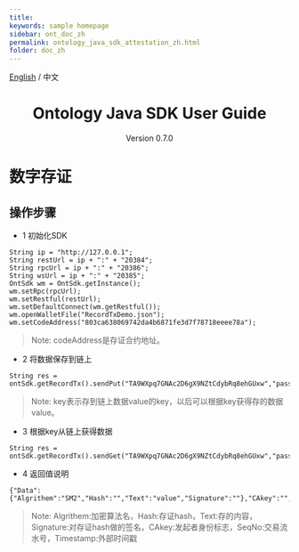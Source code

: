 ```yaml
---
title: 
keywords: sample homepage
sidebar: ont_doc_zh
permalink: ontology_java_sdk_attestation_zh.html
folder: doc_zh
---
```


[English](./ontology_java_sdk_attestation_en.html) / 中文

<h1 align="center"> Ontology Java SDK User Guide </h1>
<p align="center" class="version">Version 0.7.0 </p>

# 数字存证

## 操作步骤


* 1 初始化SDK


```
String ip = "http://127.0.0.1";
String restUrl = ip + ":" + "20384";
String rpcUrl = ip + ":" + "20386";
String wsUrl = ip + ":" + "20385";
OntSdk wm = OntSdk.getInstance();
wm.setRpc(rpcUrl);
wm.setRestful(restUrl);
wm.setDefaultConnect(wm.getRestful());
wm.openWalletFile("RecordTxDemo.json");
wm.setCodeAddress("803ca638069742da4b6871fe3d7f78718eeee78a");
```

> Note: codeAddress是存证合约地址。


* 2 将数据保存到链上


```
String res = ontSdk.getRecordTx().sendPut("TA9WXpq7GNAc2D6gX9NZtCdybRq8ehGUxw","passwordtest","key","value");
```

> Note: key表示存到链上数据value的key，以后可以根据key获得存的数据value。


* 3 根据key从链上获得数据


```
String res = ontSdk.getRecordTx().sendGet("TA9WXpq7GNAc2D6gX9NZtCdybRq8ehGUxw","passwordtest","key");
```

* 4 返回值说明

```
{"Data":{"Algrithem":"SM2","Hash":"","Text":"value","Signature":""},"CAkey":"","SeqNo":"","Timestamp":0}
```
> Note: Algrithem:加密算法名，Hash:存证hash，Text:存的内容，Signature:对存证hash做的签名，CAkey:发起者身份标志，SeqNo:交易流水号，Timestamp:外部时间戳